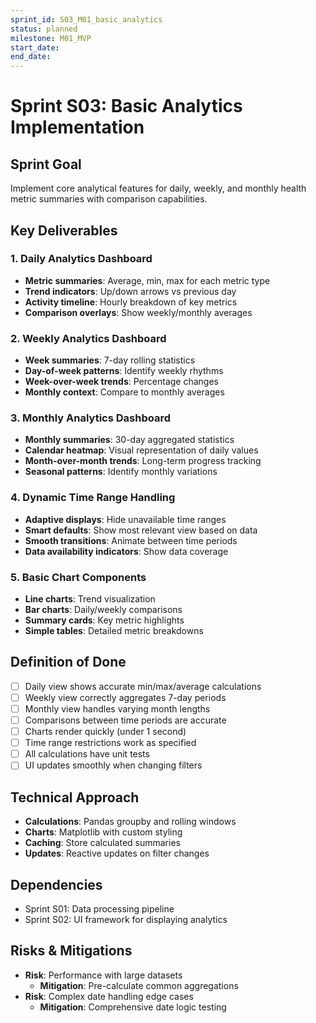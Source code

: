 ```yaml
---
sprint_id: S03_M01_basic_analytics
status: planned
milestone: M01_MVP
start_date: 
end_date: 
---
```


# Sprint S03: Basic Analytics Implementation

## Sprint Goal
Implement core analytical features for daily, weekly, and monthly health metric summaries with comparison capabilities.

## Key Deliverables

### 1. Daily Analytics Dashboard
- **Metric summaries**: Average, min, max for each metric type
- **Trend indicators**: Up/down arrows vs previous day
- **Activity timeline**: Hourly breakdown of key metrics
- **Comparison overlays**: Show weekly/monthly averages

### 2. Weekly Analytics Dashboard
- **Week summaries**: 7-day rolling statistics
- **Day-of-week patterns**: Identify weekly rhythms
- **Week-over-week trends**: Percentage changes
- **Monthly context**: Compare to monthly averages

### 3. Monthly Analytics Dashboard
- **Monthly summaries**: 30-day aggregated statistics
- **Calendar heatmap**: Visual representation of daily values
- **Month-over-month trends**: Long-term progress tracking
- **Seasonal patterns**: Identify monthly variations

### 4. Dynamic Time Range Handling
- **Adaptive displays**: Hide unavailable time ranges
- **Smart defaults**: Show most relevant view based on data
- **Smooth transitions**: Animate between time periods
- **Data availability indicators**: Show data coverage

### 5. Basic Chart Components
- **Line charts**: Trend visualization
- **Bar charts**: Daily/weekly comparisons
- **Summary cards**: Key metric highlights
- **Simple tables**: Detailed metric breakdowns

## Definition of Done
- [ ] Daily view shows accurate min/max/average calculations
- [ ] Weekly view correctly aggregates 7-day periods
- [ ] Monthly view handles varying month lengths
- [ ] Comparisons between time periods are accurate
- [ ] Charts render quickly (under 1 second)
- [ ] Time range restrictions work as specified
- [ ] All calculations have unit tests
- [ ] UI updates smoothly when changing filters

## Technical Approach
- **Calculations**: Pandas groupby and rolling windows
- **Charts**: Matplotlib with custom styling
- **Caching**: Store calculated summaries
- **Updates**: Reactive updates on filter changes

## Dependencies
- Sprint S01: Data processing pipeline
- Sprint S02: UI framework for displaying analytics

## Risks & Mitigations
- **Risk**: Performance with large datasets
  - **Mitigation**: Pre-calculate common aggregations
- **Risk**: Complex date handling edge cases
  - **Mitigation**: Comprehensive date logic testing